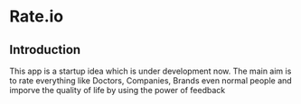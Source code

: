 # Rate.io
## Introduction

This app is a startup idea which is under development now. The main aim is to rate everything like Doctors, Companies, Brands even normal
people and imporve the quality of life by using the power of feedback
